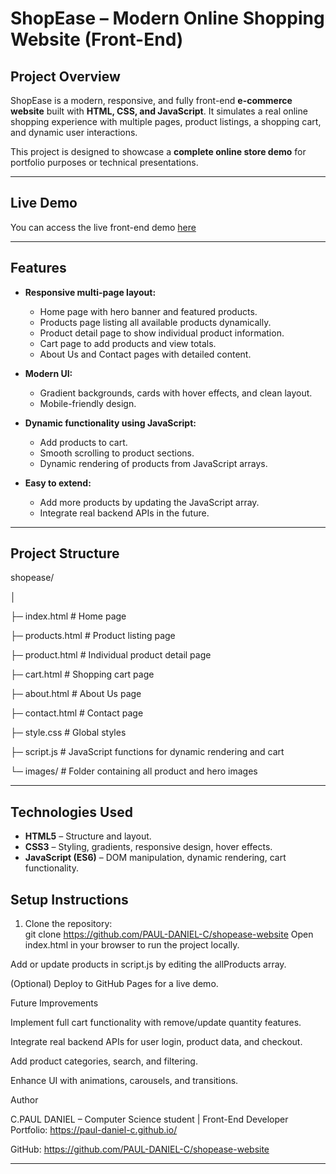 # ShopEase – Modern Online Shopping Website (Front-End)

## Project Overview
ShopEase is a modern, responsive, and fully front-end **e-commerce website** built with **HTML, CSS, and JavaScript**. It simulates a real online shopping experience with multiple pages, product listings, a shopping cart, and dynamic user interactions.

This project is designed to showcase a **complete online store demo** for portfolio purposes or technical presentations.  

---

## Live Demo
You can access the live front-end demo [here](https://paul-daniel-c.github.io/shopease-website/index.html)

---

## Features
- **Responsive multi-page layout:**  
  - Home page with hero banner and featured products.  
  - Products page listing all available products dynamically.  
  - Product detail page to show individual product information.  
  - Cart page to add products and view totals.  
  - About Us and Contact pages with detailed content.  

- **Modern UI:**  
  - Gradient backgrounds, cards with hover effects, and clean layout.  
  - Mobile-friendly design.  

- **Dynamic functionality using JavaScript:**  
  - Add products to cart.  
  - Smooth scrolling to product sections.  
  - Dynamic rendering of products from JavaScript arrays.  

- **Easy to extend:**  
  - Add more products by updating the JavaScript array.  
  - Integrate real backend APIs in the future.  

---

## Project Structure
shopease/

│

├─ index.html # Home page

├─ products.html # Product listing page

├─ product.html # Individual product detail page

├─ cart.html # Shopping cart page

├─ about.html # About Us page

├─ contact.html # Contact page

├─ style.css # Global styles

├─ script.js # JavaScript functions for dynamic rendering and cart

└─ images/ # Folder containing all product and hero images

---

## Technologies Used
- **HTML5** – Structure and layout.  
- **CSS3** – Styling, gradients, responsive design, hover effects.  
- **JavaScript (ES6)** – DOM manipulation, dynamic rendering, cart functionality.  

## Setup Instructions
1. Clone the repository:  
git clone https://github.com/PAUL-DANIEL-C/shopease-website
Open index.html in your browser to run the project locally.

Add or update products in script.js by editing the allProducts array.

(Optional) Deploy to GitHub Pages for a live demo.

Future Improvements

Implement full cart functionality with remove/update quantity features.

Integrate real backend APIs for user login, product data, and checkout.

Add product categories, search, and filtering.

Enhance UI with animations, carousels, and transitions.

Author

C.PAUL DANIEL – Computer Science student | Front-End Developer
Portfolio: https://paul-daniel-c.github.io/

GitHub: https://github.com/PAUL-DANIEL-C/shopease-website


---
